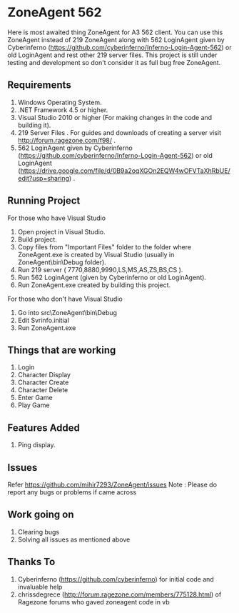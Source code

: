 ZoneAgent 562
=============

Here is most awaited thing ZoneAgent for A3 562 client. You can use this ZoneAgent instead of 219 ZoneAgent along with 562 LoginAgent given by Cyberinferno (https://github.com/cyberinferno/Inferno-Login-Agent-562) or old LoginAgent and rest other 219 server files.
This project is still under testing and development so don't consider it as full bug free ZoneAgent.

Requirements
------------
1. Windows Operating System.
2. .NET Framework 4.5 or higher.
3. Visual Studio 2010 or higher (For making changes in the code and building it).
4. 219 Server Files . For guides and downloads of creating a server visit http://forum.ragezone.com/f98/  .
5. 562 LoginAgent given by Cyberinferno (https://github.com/cyberinferno/Inferno-Login-Agent-562) or old LoginAgent (https://drive.google.com/file/d/0B9a2oqXGOn2EQW4wOFVTaXhRbUE/edit?usp=sharing) .

Running Project
---------------

For those who have Visual Studio

1. Open project in Visual Studio.
2. Build project.
3. Copy files from "Important Files" folder to the folder where ZoneAgent.exe is created by Visual Studio (usually in ZoneAgent\bin\Debug folder).
4. Run 219 server ( 7770,8880,9990,LS,MS,AS,ZS,BS,CS ).
5. Run 562 LoginAgent (given by Cyberinferno or old LoginAgent).
6. Run ZoneAgent.exe created by building this project.

For those who don't have Visual Studio

1. Go into src\ZoneAgent\bin\Debug
2. Edit Svrinfo.initial
3. Run ZoneAgent.exe

Things that are working
-----------------------
1. Login
2. Character Display
3. Character Create
4. Character Delete
5. Enter Game
6. Play Game

Features Added
--------------
1. Ping display.

Issues
------
Refer https://github.com/mihir7293/ZoneAgent/issues 
Note : Please do report any bugs or problems if came across

Work going on
-------------
1. Clearing bugs
2. Solving all issues as mentioned above

Thanks To
---------
1. Cyberinferno (https://github.com/cyberinferno) for initial code and invaluable help
2. chrissdegrece (http://forum.ragezone.com/members/775128.html) of Ragezone forums who gaved zoneagent code in vb
